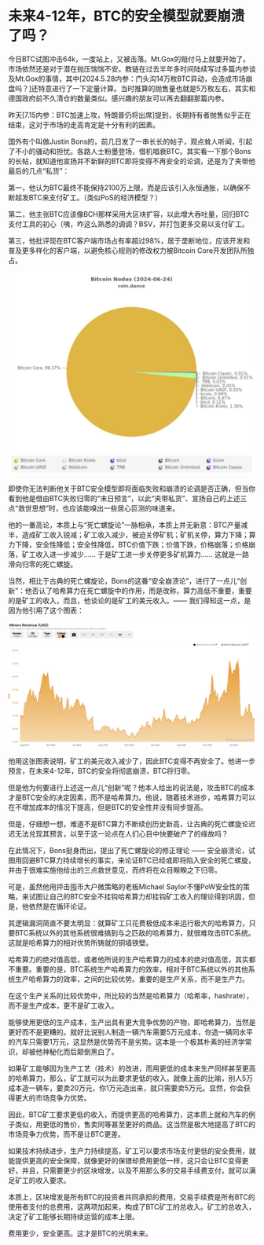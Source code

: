 # 未来4-12年，BTC的安全模型就要崩溃了吗？

今日BTC试图冲击64k，一度站上，又被击落。Mt.Gox的赔付马上就要开始了。市场依然还是对于潜在抛压惴惴不安。教链在过去半年多时间陆续写过多篇内参谈及Mt.Gox的事情，其中[2024.5.28内参：门头沟14万枚BTC异动，会造成市场崩盘吗？]还特意进行了一下定量计算。当时推算的抛售量也就是5万枚左右，其实和德国政府前不久清仓的数量类似。感兴趣的朋友可以再去翻翻那篇内参。

昨天[7.15内参：BTC加速上攻，特朗普仍将出席]提到，长期持有者抛售似乎正在结束，这对于市场的走高肯定是十分有利的因素。

国外有个叫做Justin Bons的，前几日发了一串长长的帖子，观点耸人听闻，引起了不小的骚动和担忧。各路人士粉墨登场，借机唱衰BTC。其实看一下那个Bons的长帖，就知道他宣扬并不新鲜的BTC即将变得不再安全的论调，还是为了夹带他最后的几点“私货”：

第一，他认为BTC最终不能保持2100万上限，而是应该引入永恒通胀，以确保不断超发BTC来支付矿工。（类似PoS的经济模型？）

第二，他主张BTC应该像BCH那样采用大区块扩容，以此增大吞吐量，回归BTC支付工具的初心（咦，咋这么熟悉的调调？BSV，并打包更多交易以支付矿工。

第三，他批评现在BTC客户端市场占有率超过98%，居于垄断地位，应该开发和普及更多样化的客户端，以避免核心规则的修改权力被Bitcoin Core开发团队所独占。

![](2024-07-16-A01.jpeg)

即使你无法判断他关于BTC安全模型即将面临失败和崩溃的论调是否正确，但当你看到他是借由BTC失败归零的“末日预言”，以此“夹带私货”、宣扬自己的上述三点“救世思想”时，也应该能嗅出一些居心叵测的味道来。

他的一番高论，本质上与“死亡螺旋论”一脉相承，本质上并无新意：BTC产量减半，造成矿工收入锐减；矿工收入减少，被迫关停矿机；矿机关停，算力下降；算力下降，安全性降低；安全性降低，BTC价值下跌；价值下跌，价格崩落；价格崩落，矿工收入进一步减少…… 于是矿工进一步关停更多矿机算力…… 这就是一路滑向归零的死亡螺旋。

当然，相比于古典的死亡螺旋论，Bons的这番“安全崩溃论”，进行了一点儿“创新”：他否认了哈希算力在死亡螺旋中的作用，而是改称，算力高低不重要，重要的是矿工的收入，而且，他谈论的是矿工的美元收入。—— 我们得知这一点，是因为他引用了这个图表：

![](2024-07-16-A02.jpeg)

他用这张图表说明，矿工的美元收入减少了，因此BTC变得不再安全了。他进一步预言，在未来4-12年，BTC的安全将彻底崩溃，BTC将归零。

但是他为何要进行上述这一点儿“创新”呢？他本人给出的说法是，攻击BTC的成本才是BTC安全的决定因素，而不是哈希算力。他说，随着技术进步，哈希算力可以在不增加成本的情况下提高，但是BTC的安全性并没有同步提高。

但是，仔细想一想，难道不是BTC算力不断续创历史新高，让古典的死亡螺旋论迟迟无法兑现其预言，以至于这一论点在人们心目中快要破产了的缘故吗？

在此情况下，Bons挺身而出，提出了死亡螺旋论的修正理论 —— 安全崩溃论，试图用回避BTC算力持续增长的事实，来论证BTC已经或即将陷入安全的死亡螺旋，并由于很难实施他给出的三点救世意见，而终将在众目睽睽之下归零。

可是，虽然他用抨击囤币大户微策略的老板Michael Saylor不懂PoW安全性的策略，来试图让自己的BTC安全不挂钩哈希算力却挂钩矿工收入的理论得到巩固，但是，他依然是在循环论证。

其逻辑漏洞简直不要太明显：就算矿工只花费极低成本来运行极大的哈希算力，只要BTC系统以外的其他系统很难搞到与之匹敌的哈希算力，就很难攻击BTC系统。这就是哈希算力的相对优势所铸就的铜墙铁壁。

哈希算力的绝对值高低，或者他所说的生产哈希算力的成本的绝对值高低，其实都不重要。重要的是，BTC系统生产哈希算力的效率，相对于BTC系统以外的其他系统生产哈希算力的效率，之间的比较优势。重要的是生产关系，而不是生产力。

在这个生产关系的比较优势中，所比较的当然是哈希算力（哈希率，hashrate），而不是生产成本，更不是矿工收入。

能够使用更低的生产成本，生产出具有更大竞争优势的产物，即哈希算力，当然是更好而不是更糟的。就好比说别人制造一辆汽车需要5万元成本，你造一辆同水平的汽车只需要1万元，这显然是优势而不是劣势。这本是一个极其朴素的经济学常识，却被他神秘化而后颠倒黑白了。

如果矿工能够因为生产工艺（技术）的改进，而用更低的成本来生产同样甚至更高的哈希算力，那么，矿工就可以为此要求更低的收入。就像上面的比喻，别人5万成本造一辆车，要卖20万元，你1万元造出来，就只需要卖5万元。显然，你会获得更大的市场竞争力优势。

因此，BTC矿工要求更低的收入，而提供更高的哈希算力，这本质上就和汽车的例子类似，用更低的售价，售卖同等甚至更好的商品。这当然是极大地提高了BTC的市场竞争力优势，而不是让BTC更差。

如果技术持续进步，生产力持续提高，矿工可以要求市场支付更低的安全费用，就能提供更高的安全保障，就像更好的保镖却费用更低一样，这只会让BTC变得更好，并且，只需要更少的区块增发，以及不用那么多的交易手续费支付，就可以满足矿工的收入要求。

本质上，区块增发是所有BTC的投资者共同承担的费用，交易手续费是所有BTC的使用者支付的总费用，这两项加起来，构成了BTC矿工的总收入。矿工的总收入，决定了矿工能够长期持续运营的成本上限。

费用更少，安全更高。这才是BTC的光明未来。
